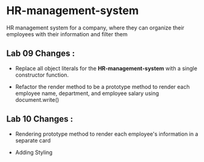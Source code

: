 # HR-management-system
HR management system for a company, where they can organize their employees with their information and filter them

## Lab 09 Changes :

+ Replace all object literals for the **HR-management-system** with a single constructor function.


+ Refactor the render method to be a prototype method to render each employee name, department, and employee salary using document.write()

## Lab 10 Changes :

+  Rendering prototype method to render each employee's information in a separate card 

+ Adding Styling

